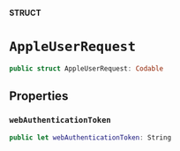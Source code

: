**STRUCT**

# `AppleUserRequest`

```swift
public struct AppleUserRequest: Codable
```

## Properties
### `webAuthenticationToken`

```swift
public let webAuthenticationToken: String
```
